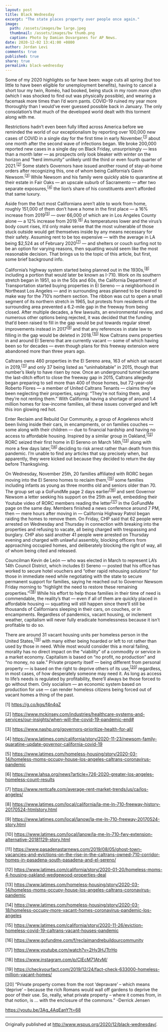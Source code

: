 ```yaml
---
layout: post
title: Black Wednesday
excerpt: "The state places property over people once again."
image: 
  path: /assets/images/bw large.jpeg
  thumbnail: /assets/images/bw thumb.png
  caption: Photo by Damian Dovarganes for AP News.
date: 2020-12-02 13:41:00 +0800
author: Jordan Levi
comments: true
published: true
share: true
permalink: black-wednesday
---
```

Some of my 2020 highlights so far have been: wage cuts all spring (but too little to have been eligible for unemployment benefits), having to cancel a short tour my twin, Roméo, had booked, being stuck in my room <i>more often</i> (which I was shocked to find out was physically possible), and wearing a facemask more times than I’d worn pants. COVID-19 ruined my year more thoroughly than I would’ve ever guessed possible back in January. The only consolation’s that much of the developed world dealt with this torment along with me.

Restrictions hadn’t even been fully lifted across America before we reminded the world of our exceptionalism by reporting over 100,000 new cases of COVID in a single day for the first time in early November,<sup>[[1](https://g.co/kgs/f4n4qZ)]</sup> about one month after the second wave of infections began. We broke 200,000 reported new cases in a single day on Black Friday, unsurprisingly — less than a month later — as prospects only look bleaker with winter on the horizon and “herd immunity” unlikely until the third or even fourth quarter of 2021.<sup>[[2](https://www.mckinsey.com/industries/healthcare-systems-and-services/our-insights/when-will-the-covid-19-pandemic-end#)]</sup> Some state’s Governors have issued another round of stay-at-home orders after recognizing this, one of whom being California’s Gavin Newsom.<sup>[[3](https://www.nashp.org/governors-prioritize-health-for-all/)]</sup> While Newsom and his family were quickly able to quarantine at their estate in Fair Oaks — an upscale suburb of Sacramento — after two separate exposures,<sup>[[4](https://www.latimes.com/california/story/2020-11-23/newsom-family-quaratine-update-governor-california-covid-19)]</sup> the lion’s share of his constituents aren’t afforded that same luxury.

Aside from the fact most Californians aren’t able to work from home, roughly 151,000 of them don’t have a home in the first place — a 16% increase from 2019<sup>[[5](https://www.latimes.com/homeless-housing/story/2020-03-14/homeless-moms-occupy-house-los-angeles-caltrans-coronavirus-pandemic)]</sup> — over 66,000 of which are in Los Angeles County alone — a 12% increase from 2019.<sup>[[6](https://www.lahsa.org/news?article=726-2020-greater-los-angeles-homeless-count-results)]</sup> As temperatures lower and the virus’s body count rises, it’d only make sense that the most vulnerable of those stuck outside would get themselves inside by any means necessary for their safety. Assuming rent to be too expensive — with the average in LA being $2,524 as of February 2020<sup>[[7](https://www.rentcafe.com/average-rent-market-trends/us/ca/los-angeles/)]</sup> — and shelters or couch surfing not to be an option for varying reasons, then squatting would seem like the most reasonable decision. That brings us to the topic of this article, but first, some brief background info.

California’s highway system started being planned out in the 1930s,<sup>[[8](https://www.latimes.com/local/california/la-me-ln-710-freeway-history-20170524-htmlstory.html)]</sup> including a portion that would later be known as I-710. Work on its southern stretch began in 1951, so in the 50s and 60s, the California Department of Transportation started buying properties in El Sereno — a neighborhood in Northeast Los Angeles — and in surrounding areas planned to be cleared to make way for the 710’s northern section. The ribbon was cut to open a small segment of its northern stretch in 1965, but protests from residents of the surrounding area prevented a 6.2-mile gap in the freeway from being closed. After multiple decades, a few lawsuits, an environmental review, and numerous other options being rejected, it was decided that the funding that’d been raised to fill in the gap would be put towards regular street improvements instead in 2017<sup>[[9](https://www.latimes.com/local/lanow/la-me-ln-710-freeway-20170524-story.html)]</sup> and that any references in state law to filling in the gap would be deleted in 2018.<sup>[[10](https://www.latimes.com/local/lanow/la-me-ln-710-fwy-extension-alternative-20181129-story.html)]</sup> Now Caltrans owns properties in and around El Sereno that are currently vacant — some of which having been so for decades — even though plans for this freeway extension were abandoned more than three years ago.

Caltrans owns 460 properties in the El Sereno area, 163 of which sat vacant in 2019,<sup>[[11](https://www.pasadenastarnews.com/2019/08/05/ghost-town-vacancies-and-evictions-on-the-rise-in-the-caltrans-owned-710-corridor-homes-in-pasadena-south-pasadena-and-el-sereno/)]</sup> and only 37 being listed as “uninhabitable” in 2015, though that number’s likely to have risen by now. Once an underground tunnel became the last-ditch effort to close the freeway gap in 2015, Caltrans allegedly began preparing to sell more than 400 of those homes, but 72-year-old Roberto Flores — a member of United Caltrans Tenants — claims they’ve been neglecting their properties, saying: “They’re not fixing them, and they’re not renting them.” With California having a shortage of around 1.4 million homes for low-income families, all these issues converged and left this iron glowing red hot.

Enter Reclaim and Rebuild Our Community, a group of Angelenos who’d been living inside their cars, in encampments, or on families couches — some along with their children — due to financial hardship and having no access to affordable housing. Inspired by a similar group in Oakland,<sup>[[12](https://www.latimes.com/california/story/2020-01-20/homeless-moms-4-housing-oakland-wedgewood-properties-deal)]</sup> RORC seized their first home in El Sereno on March 14th,<sup>[[13](https://www.latimes.com/homeless-housing/story/2020-03-14/homeless-moms-occupy-house-los-angeles-caltrans-coronavirus-pandemic)]</sup> along with more a few days later,<sup>[[14](https://www.latimes.com/homeless-housing/story/2020-03-18/homeless-occupy-more-vacant-homes-coronavirus-pandemic-los-angeles)]</sup> deciding to risk arrest rather than death from this pandemic. I’m unable to find any articles that say precisely when, but apparently, they were kicked out because they decided to return the day before Thanksgiving.

On Wednesday, November 25th, 20 families affiliated with RORC began moving into the El Sereno homes to reclaim them,<sup>[[15](https://www.latimes.com/california/story/2020-11-26/eviction-homeless-covid-19-caltrans-vacant-houses-pandemic)]</sup> some families including infants as young as three months old and seniors older than 70. The group set up a GoFundMe page 2 days earlier<sup>[[16](https://www.gofundme.com/f/reclaimandrebuildourcommunity)]</sup> and sent Governor Newsom a letter seeking his support on the 25th as well, embedding their Youtube video of RORC members reading the letter<sup>[[17](https://www.youtube.com/watch?v=2Hy3HJTtrHo)]</sup> in the GoFundMe page on the same day. Members finished a news conference around 7 PM, then — mere hours after moving in — California Highway Patrol began raiding the homes to remove them. On Friday, CHP said that 62 people were arrested on Wednesday and Thursday in connection with breaking into the properties and refusing to vacate, all being charged with trespassing and burglary. CHP also said another 41 people were arrested on Thursday evening and charged with unlawful assembly, blocking officers from approaching occupied homes, and deliberately blocking the right of way, all of whom being cited and released.

Councilman Kevin de León — who was elected in March to represent LA’s 14th Council District, which includes El Sereno — posted that his office has worked to secure hotel vouchers and “other rapid rehousing solutions” for those in immediate need while negotiating with the state to secure permanent support for families, saying he reached out to Governor Newsom Friday morning to “highlight the need to restore these remaining properties.”<sup>[[18](https://www.instagram.com/p/CIEcM71AtvM/)]</sup> While his effort to help those families in their time of need is commendable, the reality’s that — even if all of them are quickly placed in affordable housing — squatting will still happen since there’ll still be thousands of Californians sleeping in their cars, on couches, or in encampments. Regardless of pandemics, vacant housing, or inclement weather, capitalism will never fully eradicate homelessness because it isn’t profitable to do so.

There are around 31 vacant housing units per homeless person in the United States,<sup>[[19](https://checkyourfact.com/2019/12/24/fact-check-633000-homeless-million-vacant-homes/)]</sup> with many either being hoarded or left to rot rather than used by those in need. While most would consider this a moral failing, morality has no direct impact on the “viability” of a commodity or service in a market economy. Capitalism is based on “no profit, no production” and “no money, no sale.” Private property itself — being different from personal property — is based on the right to deprive others of its use,<sup>[[20](https://youtu.be/3Ag_4AqEanY?t=68)]</sup> regardless, in most cases, of how desperately someone may need it. As long as access to life’s needs is regulated by profitability, there’ll always be those forced to go without them. Only socialism — an economic system based on production for use — can render homeless citizens being forced out of vacant homes a thing of the past.

[1] <a href="url">https://g.co/kgs/f4n4qZ</a>

[2] <a href="url">https://www.mckinsey.com/industries/healthcare-systems-and-services/our-insights/when-will-the-covid-19-pandemic-end#</a>

[3] <a href="url">https://www.nashp.org/governors-prioritize-health-for-all/</a>

[4] <a href="url">https://www.latimes.com/california/story/2020-11-23/newsom-family-quaratine-update-governor-california-covid-19</a>

[5] <a href="url">https://www.latimes.com/homeless-housing/story/2020-03-14/homeless-moms-occupy-house-los-angeles-caltrans-coronavirus-pandemic</a>

[6] <a href="url">https://www.lahsa.org/news?article=726-2020-greater-los-angeles-homeless-count-results</a>

[7] <a href="url">https://www.rentcafe.com/average-rent-market-trends/us/ca/los-angeles/</a>

[8] <a href="url">https://www.latimes.com/local/california/la-me-ln-710-freeway-history-20170524-htmlstory.html</a>

[9] <a href="url">https://www.latimes.com/local/lanow/la-me-ln-710-freeway-20170524-story.html</a>

[10] <a href="url">https://www.latimes.com/local/lanow/la-me-ln-710-fwy-extension-alternative-20181129-story.html</a>

[11] <a href="url">https://www.pasadenastarnews.com/2019/08/05/ghost-town-vacancies-and-evictions-on-the-rise-in-the-caltrans-owned-710-corridor-homes-in-pasadena-south-pasadena-and-el-sereno/</a>

[12] <a href="url">https://www.latimes.com/california/story/2020-01-20/homeless-moms-4-housing-oakland-wedgewood-properties-deal</a>

[13] <a href="url">https://www.latimes.com/homeless-housing/story/2020-03-14/homeless-moms-occupy-house-los-angeles-caltrans-coronavirus-pandemic</a>

[14] <a href="url">https://www.latimes.com/homeless-housing/story/2020-03-18/homeless-occupy-more-vacant-homes-coronavirus-pandemic-los-angeles</a>

[15] <a href="url">https://www.latimes.com/california/story/2020-11-26/eviction-homeless-covid-19-caltrans-vacant-houses-pandemic</a>

[16] <a href="url">https://www.gofundme.com/f/reclaimandrebuildourcommunity</a>

[17] <a href="url">https://www.youtube.com/watch?v=2Hy3HJTtrHo</a>

[18] <a href="url">https://www.instagram.com/p/CIEcM71AtvM/</a>

[19] <a href="url">https://checkyourfact.com/2019/12/24/fact-check-633000-homeless-million-vacant-homes/</a>

[20] “Private property comes from the root ‘depravare’ – which means ‘deprive’ – because the rich Romans would wall off gardens to deprive the poor of their use. So, really, what private property – where it comes from, in that notion, is … with the enclosure of the commons.” -Derrick Jensen

<a href="url">https://youtu.be/3Ag_4AqEanY?t=68</a>

<hr>

Originally published at <a href="url">http://www.wspus.org/2020/12/black-wednesday/</a>.
